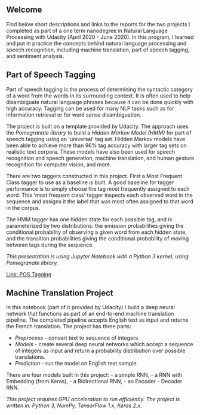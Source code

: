 ## Welcome
Find below short descriptions and links to the reports for the two projects I completed as part of a one term nanodegree in Natural Language Processing with Udacity (April 2020 - June 2020). In this program, I learned and put in practice the concepts behind natural
language processing and speech recognition, including machine translation, part of speech tagging, and
sentiment analysis. 

## Part of Speech Tagging

Part of speech tagging is the process of determining the syntactic category of a word from the words in its surrounding context. It is often used to help disambiguate natural language phrases because it can be done quickly with high accuracy. Tagging can be used for many NLP tasks such as for information retrieval or for word sense disambiguation.

The project is built on a template provided by Udacity. The approach uses the _Pomegranate library_ to build a _Hidden Markov Model (HMM)_ for part of speech tagging using an 'universal' tag set. Hidden Markov models have been able to achieve more than 96% tag accuracy with larger tag sets on realistic text corpora. These models have also been used for speech recognition and speech generation, machine translation, and human gesture recognition for computer vision, and more.

There are two taggers constructed in this project. First a Most Frequent Class tagger to use as a baseline is built. A good baseline for tagger performance is to simply choose the tag most frequently assigned to each word. This 'most frequent class' tagger inspects each observed word in the sequence and assigns it the label that was most often assigned to that word in the corpus.

The HMM tagger has one hidden state for each possible tag, and is parameterized by two distributions: the emission probabilities giving the conditional probability of observing a given word from each hidden state, and the transition probabilities giving the conditional probability of moving between tags during the sequence.

_This presentation is using Jupyter Notebook with a Python 3 kernel, using Pomegranate library._

[Link: POS Tagging](http://htmlpreview.github.io/?https://github.com/SolanaO/Natural-Language-Processing/blob/master/dand.T1P1.Explore_Weather_Trends.html)


## Machine Translation Project

In this notebook (part of it provided by Udacity) I build a deep neural network that functions as part of an end-to-end machine translation pipeline. The completed pipeline accepts English text as input and returns the French translation. The project has three parts:

  - _Preprocess_ - convert text to sequence of integers.<br>
  - _Models_ - create several deep neural networks which accept a sequence of integers as input and return a probability distribution over possible translations.<br>
  - _Prediction_ - run the model on English text sample.

There are four models built in this project: 
    - a simple RNN,
    - a RNN with Embedding (from Keras),
    - a Bidirectional RNN,
    - an Encoder - Decoder RNN.

_This project requires GPU acceleration to run efficiently. The project is written in: Python 3, NumPy, TensorFlow 1.x, Keras 2.x._
